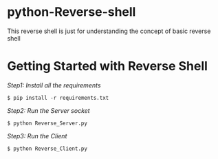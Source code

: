 # python-Reverse-shell
This reverse shell is just for understanding the concept of basic reverse shell
# Getting Started with Reverse Shell

*Step1: Install all the requirements*
  
	$ pip install -r requirements.txt

*Step2: Run the Server socket* 
 	
	$ python Reverse_Server.py

*Step3: Run the Client*
  
	$ python Reverse_Client.py
